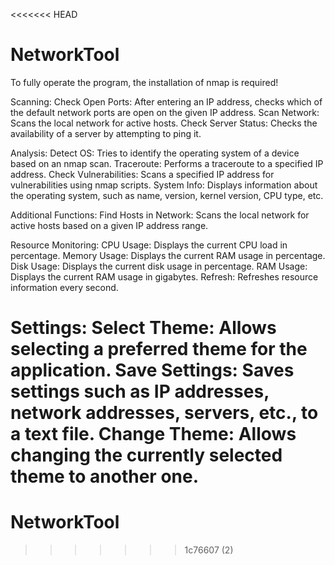 <<<<<<< HEAD
# NetworkTool

To fully operate the program, the installation of nmap is required!

Scanning:
Check Open Ports: After entering an IP address, checks which of the default network ports are open on the given IP address.
Scan Network: Scans the local network for active hosts.
Check Server Status: Checks the availability of a server by attempting to ping it.

Analysis:
Detect OS: Tries to identify the operating system of a device based on an nmap scan.
Traceroute: Performs a traceroute to a specified IP address.
Check Vulnerabilities: Scans a specified IP address for vulnerabilities using nmap scripts.
System Info: Displays information about the operating system, such as name, version, kernel version, CPU type, etc.

Additional Functions:
Find Hosts in Network: Scans the local network for active hosts based on a given IP address range.

Resource Monitoring:
CPU Usage: Displays the current CPU load in percentage.
Memory Usage: Displays the current RAM usage in percentage.
Disk Usage: Displays the current disk usage in percentage.
RAM Usage: Displays the current RAM usage in gigabytes.
Refresh: Refreshes resource information every second.

Settings:
Select Theme: Allows selecting a preferred theme for the application.
Save Settings: Saves settings such as IP addresses, network addresses, servers, etc., to a text file.
Change Theme: Allows changing the currently selected theme to another one.
=======
# NetworkTool
>>>>>>> 1c76607 (2)
